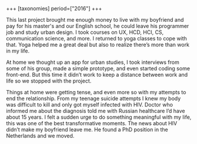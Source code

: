 +++
[taxonomies]
period=["2016"]
+++

This last project brought me enough money to live with my boyfriend and pay for his master's and our English school, he could leave his programmer job and study urban design. I took courses on UX, HCD, HCI, CS, communication science, and more. I returned to yoga classes to cope with that. Yoga helped me a great deal but also to realize there’s more than work in my life. 

At home we thought up an app for urban studies, I took interviews from some of his group, made a simple prototype, and even started coding some front-end. But this time it didn’t work to keep a distance between work and life so we stopped with the project. 

Things at home were getting tense, and even more so with my attempts to end the relationship. From my teenage suicide attempts I knew my body was difficult to kill and only got myself infected with HIV. Doctor who informed me about the diagnosis told me with Russian healthcare I’d have about 15 years. I felt a sudden urge to do something meaningful with my life, this was one of the best transformative moments. The news about HIV didn’t make my boyfriend leave me. He found a PhD position in the Netherlands and we moved.
